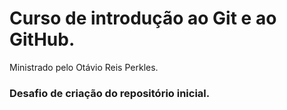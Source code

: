 # Curso de introdução ao Git e ao GitHub.
Ministrado pelo Otávio Reis Perkles.
### Desafio de criação do repositório inicial.
